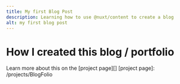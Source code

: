 ```yaml
---
title: My first Blog Post
description: Learning how to use @nuxt/content to create a blog
alt: my first blog post
---
```


# How I created this blog / portfolio

Learn more about this on the [project page][]
[project page]: /projects/BlogFolio
<!--
<InfoBox>
  <template #info-box>
    This is a vue component inside markdown using slots
  </template>
</Infobox>
-->
